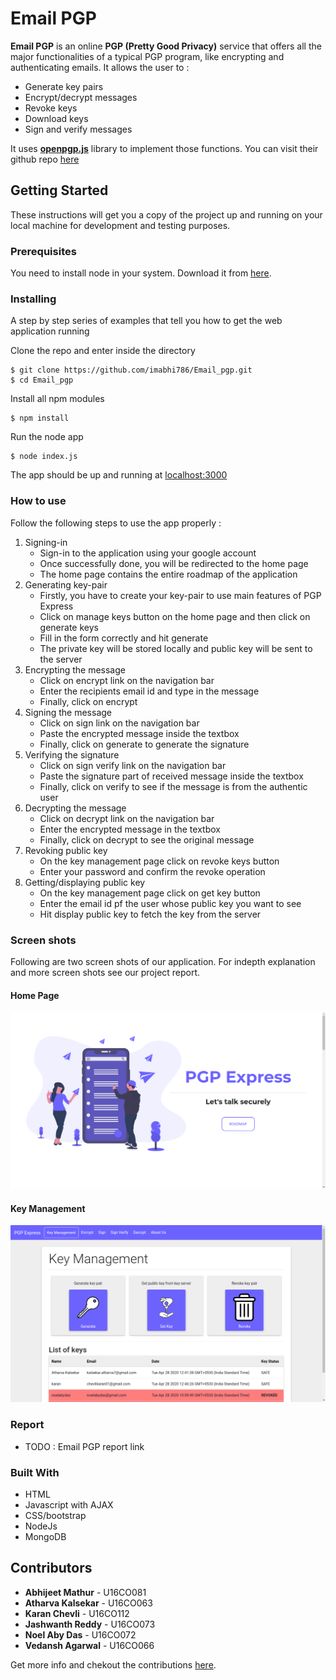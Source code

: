 # Email PGP

**Email PGP** is an online **PGP (Pretty Good Privacy)** service that offers all the major functionalities of a typical PGP program, like encrypting and authenticating emails. It allows the user to :
* Generate key pairs
* Encrypt/decrypt messages
* Revoke keys
* Download keys
* Sign and verify messages

It uses [**openpgp.js**](https://openpgpjs.org/) library to implement those functions. You can visit their github repo [here](https://github.com/openpgpjs/openpgpjs)

## Getting Started

These instructions will get you a copy of the project up and running on your local machine for development and testing purposes.

### Prerequisites

You need to install node in your system. Download it from [here](https://nodejs.org/en/download/).

### Installing

A step by step series of examples that tell you how to get  the web application running

Clone the repo and enter inside the directory

```shell
$ git clone https://github.com/imabhi786/Email_pgp.git 
$ cd Email_pgp
```

Install all npm modules

```shell
$ npm install
```

Run the node app

```shell
$ node index.js
```

The app should be up and running at [localhost:3000](http://localhost:3000/)

### How to use
Follow the following steps to use the app properly :
1. Signing-in
   - Sign-in to the application using your google account
   - Once successfully done, you will be redirected to the home page
   - The home page contains the entire roadmap of the application
2. Generating key-pair
   - Firstly, you have to create your key-pair to use main features of PGP Express
   - Click on manage keys button on the home page and then click on generate keys
   - Fill in the form correctly and hit generate 
   - The private key will be stored locally and public key will be sent to the server
3. Encrypting the message
   - Click on encrypt link on the navigation bar
   - Enter the recipients email id and type in the message
   - Finally, click on encrypt
4. Signing the message
   - Click on sign link on the navigation bar
   - Paste the encrypted message inside the textbox
   - Finally, click on generate to generate the signature
5. Verifying the signature
   - Click on sign verify link on the navigation bar
   - Paste the signature part of received message inside the textbox
   - Finally, click on verify to see if the message is from the authentic user
6. Decrypting the message
   - Click on decrypt link on the navigation bar
   - Enter the encrypted message in the textbox
   - Finally, click on decrypt to see the original message
7. Revoking public key
   - On the key management page click on revoke keys button
   - Enter your password and confirm the revoke operation
8. Getting/displaying public key
   - On the key management page click on get key button
   - Enter the email id pf the user whose public key you want to see
   - Hit display public key to fetch the key from the server

### Screen shots

Following are two screen shots of our application. For indepth explanation and more screen shots see our project report.

#### Home Page  
![Home Page](public/images/readme-homepage.png)

#### Key Management
![Key Management](public/images/readme-key-mgmt.png)

### Report

- TODO : Email PGP report link

### Built With

* HTML
* Javascript with AJAX
* CSS/bootstrap
* NodeJs
* MongoDB

## Contributors

* **Abhijeet Mathur** - U16CO081 
* **Atharva Kalsekar** - U16CO063
* **Karan Chevli** - U16CO112
* **Jashwanth Reddy** - U16CO073
* **Noel Aby Das** - U16CO072
* **Vedansh Agarwal** - U16CO066

Get more info and chekout the contributions [here](https://github.com/imabhi786/Email_pgp/graphs/contributors).
